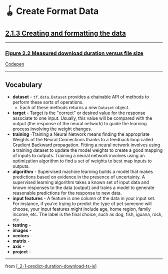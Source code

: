 # 🪀 Create Format Data

## [**2.1.3** Creating and formatting the data](https://livebook.manning.com/book/deep-learning-with-javascript/chapter-2/21)

---

### [**Figure 2.2** Measured download duration versus file size](https://livebook.manning.com/book/deep-learning-with-javascript/chapter-2/ch02fig02)

[Codepen](https://codepen.io/tfjs-book/pen/dgQVze)

---

## **Vocabulary**

- **dataset** - `tf.data.Dataset` provides a chainable API of methods to perform these sorts of operations.
  - Each of these methods returns a new `Dataset` object.
- **target** - Target is the "correct" or desired value for the response associate to one input. Usually, this value will be compared with the output (the response of the neural network) to guide the learning process involving the weight changes.
- **training** -Training a Neural Network means finding the appropriate Weights of the Neural Connections thanks to a feedback loop called Gradient Backward propagation. Fitting a neural network involves using a training dataset to update the model weights to create a good mapping of inputs to outputs. Training a neural network involves using an optimization algorithm to find a set of weights to best map inputs to outputs.
- **algorithm** - Supervised machine learning builds a model that makes predictions based on evidence in the presence of uncertainty. A supervised learning algorithm takes a known set of input data and known responses to the data (output) and trains a model to generate reasonable predictions for the response to new data.
- **input features** - A feature is one column of the data in your input set. For instance, if you're trying to predict the type of pet someone will choose, your input features might include age, home region, family income, etc. The label is the final choice, such as dog, fish, iguana, rock, etc.
- **testing** -
- **images** -
- **vectors** -
- **matrix** -
- **axis** -
- **project** -

---

from [[_2-1-predict-duration-download-ts-js]]

[//begin]: # "Autogenerated link references for markdown compatibility"
[_2-1-predict-duration-download-ts-js]: _2-1-predict-duration-download-ts-js.md "🪀 Predict TF.js Download"
[//end]: # "Autogenerated link references"
